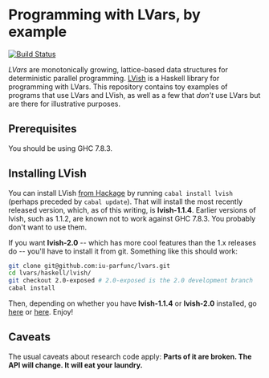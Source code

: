 # Programming with LVars, by example

[![Build Status](https://travis-ci.org/lkuper/lvar-examples.png?branch=master)](https://travis-ci.org/lkuper/lvar-examples)

_LVars_ are monotonically growing, lattice-based data structures for
deterministic parallel programming.
[LVish](http://hackage.haskell.org/package/lvish) is a Haskell library
for programming with LVars.  This repository contains toy examples of
programs that use LVars and LVish, as well as a few that _don't_ use
LVars but are there for illustrative purposes.

## Prerequisites

You should be using GHC 7.8.3.

## Installing LVish

You can install LVish
[from Hackage](http://hackage.haskell.org/package/lvish) by running
`cabal install lvish` (perhaps preceded by `cabal update`).  That will
install the most recently released version, which, as of this writing,
is **lvish-1.1.4**.  Earlier versions of lvish, such as 1.1.2, are
known not to work against GHC 7.8.3.  You probably don't want to use
them.

If you want **lvish-2.0** -- which has more cool features than the 1.x
releases do -- you'll have to install it from git.  Something like
this should work:

``` bash
git clone git@github.com:iu-parfunc/lvars.git
cd lvars/haskell/lvish/
git checkout 2.0-exposed # 2.0-exposed is the 2.0 development branch
cabal install
```

Then, depending on whether you have **lvish-1.1.4** or **lvish-2.0**
installed, go
[here](https://github.com/lkuper/lvar-examples/tree/master/1.1.4) or
[here](https://github.com/lkuper/lvar-examples/tree/master/2.0).
Enjoy!

## Caveats

The usual caveats about research code apply: **Parts of it are broken.
The API will change.  It will eat your laundry.**
